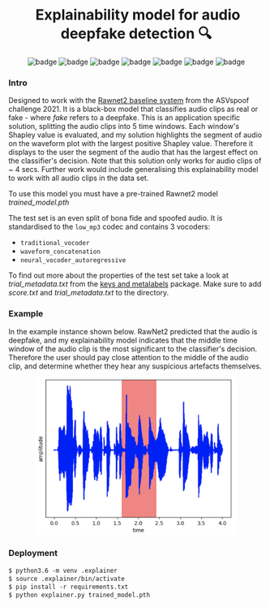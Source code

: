 <div align="center"> <h1>️ Explainability model for audio deepfake detection 🔍 </h1> </div>

<div align="center">
    <img src="https://img.shields.io/badge/python-3670A0?style=for-the-badge&logo=python&logoColor=ffdd54" alt="badge">
    <img src="https://img.shields.io/badge/PyTorch-%23EE4C2C.svg?style=for-the-badge&logo=PyTorch&logoColor=white" alt="badge">
    <img src="https://img.shields.io/badge/scikit--learn-%23F7931E.svg?style=for-the-badge&logo=scikit-learn&logoColor=white" alt="badge">
    <img src="https://img.shields.io/badge/numpy-%23013243.svg?style=for-the-badge&logo=numpy&logoColor=white" alt="badge">
    <img src="https://img.shields.io/badge/pandas-%23150458.svg?style=for-the-badge&logo=pandas&logoColor=white" alt="badge">
    <img src="https://img.shields.io/badge/Matplotlib-%23ffffff.svg?style=for-the-badge&logo=Matplotlib&logoColor=black" alt="badge">
    <img src="https://img.shields.io/badge/figma-%23F24E1E.svg?style=for-the-badge&logo=figma&logoColor=white" alt="badge">
</div>

### Intro

Designed to work with the [Rawnet2 baseline system](https://github.com/asvspoof-challenge/2021/tree/main/DF/Baseline-RawNet2)
from the ASVspoof challenge 2021. It is a black-box model that classifies audio 
clips as real or fake - where *fake* refers to a deepfake. This is an application
specific solution, splitting the audio clips into
5 time windows. Each window's Shapley value is evaluated, and my solution
highlights the segment of audio on the waveform plot with the largest positive
Shapley value. Therefore it displays to the user the segment of the audio that has the
largest effect on the classifier's decision. Note that this solution only works for
audio clips of ~ 4 secs. Further work would include generalising this explainability
model to work with all audio clips in the data set.

To use this model you must have a pre-trained Rawnet2 model *trained_model.pth*

The test set is an even split of bona fide and spoofed audio. It is
standardised to the `low_mp3` codec and contains 3 vocoders:
- `traditional_vocoder`
- `waveform_concatenation`
- `neural_vocoder_autoregressive`

To find out more about the properties of the test set take a look at
*trial_metadata.txt* from the [keys and metalabels](https://www.asvspoof.org/asvspoof2021/DF-keys-full.tar.gz)
package. Make sure to add *score.txt* and *trial_metadata.txt* to the directory.

### Example
In the example instance shown below. RawNet2 predicted that the audio is deepfake, and my explainability model indicates that the middle time window of the audio clip is the most significant to the classifier's decision.
Therefore the user should pay close attention to the middle of the audio clip, and determine whether they hear
any suspicious artefacts themselves.

<div align="center">
    <img src="./assets/vis_imp.png" alt="example" width=400>
</div>

### Deployment
```
$ python3.6 -m venv .explainer
$ source .explainer/bin/activate
$ pip install -r requirements.txt
$ python explainer.py trained_model.pth
```

